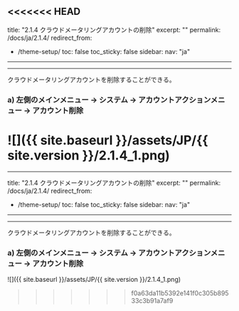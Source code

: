 <<<<<<< HEAD
---
title: "2.1.4 クラウドメータリングアカウントの削除"
excerpt: ""
permalink: /docs/ja/2.1.4/
redirect_from:
  - /theme-setup/
toc: false
toc_sticky: false
sidebar:
  nav: "ja"
---

---

クラウドメータリングアカウントを削除することができる。

### a\) 左側のメインメニュー → システム → アカウントアクションメニュー → アカウント削除
![]({{ site.baseurl }}/assets/JP/{{ site.version }}/2.1.4_1.png)
=======
---
title: "2.1.4 クラウドメータリングアカウントの削除"
excerpt: ""
permalink: /docs/ja/2.1.4/
redirect_from:
  - /theme-setup/
toc: false
toc_sticky: false
sidebar:
  nav: "ja"
---

---

クラウドメータリングアカウントを削除することができる。

### a\) 左側のメインメニュー → システム → アカウントアクションメニュー → アカウント削除
![]({{ site.baseurl }}/assets/JP/{{ site.version }}/2.1.4_1.png)
>>>>>>> f0a63da11b5392e141f0c305b89533c3b91a7af9
